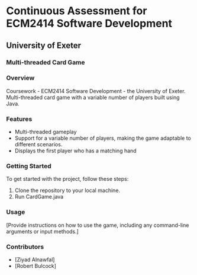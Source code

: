 # Continuous Assessment for ECM2414 Software Development
## University of Exeter

### Multi-threaded Card Game


### Overview
Coursework - ECM2414 Software Development - the University of Exeter. Multi-threaded card game with a variable number of players built using Java.

### Features
- Multi-threaded gameplay
- Support for a variable number of players, making the game adaptable to different scenarios.
- Displays the first player who has a matching hand

### Getting Started
To get started with the project, follow these steps:

1. Clone the repository to your local machine.
2. Run CardGame.java 

### Usage
[Provide instructions on how to use the game, including any command-line arguments or input methods.]

### Contributors
- [Ziyad Alnawfal]
- [Robert Bulcock]
